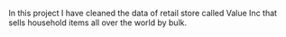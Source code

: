 In this project I have cleaned the data of retail store called Value Inc that sells household items all over the world by bulk.
